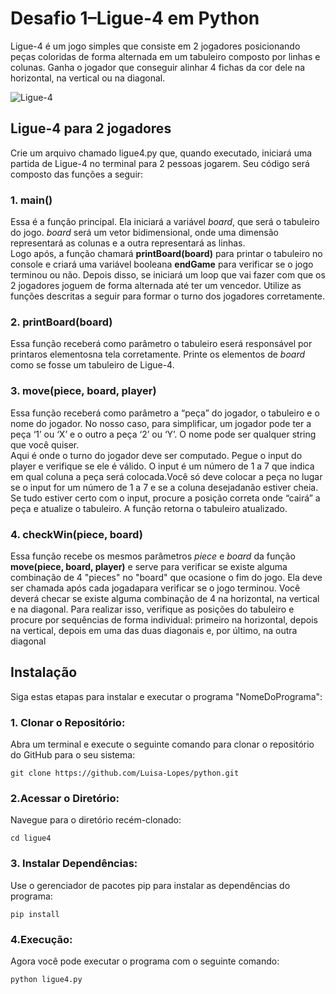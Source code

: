 # Desafio 1–Ligue-4 em Python
Ligue-4 é um jogo simples que consiste em 2 jogadores posicionando   peças   coloridas   de   forma   alternada   em   um tabuleiro composto por linhas e colunas. Ganha o jogador que conseguir alinhar 4 fichas da cor dele na horizontal, na vertical ou na diagonal.

![Ligue-4](https://a-static.mlcdn.com.br/450x450/jogo-lig-4-estrela/magazineluiza/181219900/8ffa2168c115a67937de596ffd491c20.jpg)

## Ligue-4 para 2 jogadores
Crie um arquivo chamado ligue4.py que, quando executado, iniciará uma partida de Ligue-4 no terminal para 2 pessoas jogarem. Seu código será composto das funções a seguir:

### 1. main()
Essa  é  a  função  principal.  Ela  iniciará  a  variável *board*,  que  será  o  tabuleiro  do jogo. *board* será  um  vetor  bidimensional,  onde  uma  dimensão  representará  as colunas e a outra representará as linhas.  
Logo  após,  a  função  chamará **printBoard(board)** para  printar  o  tabuleiro  no console e criará uma variável booleana **endGame** para verificar se o jogo terminou ou não.
Depois disso, se iniciará um loop que vai fazer com que os 2 jogadores joguem de forma alternada até ter um vencedor. Utilize as funções descritas a seguir para formar o turno dos jogadores corretamente.

### 2. printBoard(board)
Essa função receberá como parâmetro o tabuleiro eserá responsável por printaros elementosna tela corretamente. Printe os elementos de *board* como se fosse um tabuleiro de Ligue-4.

### 3. move(piece, board, player)
Essa função receberá como parâmetro a “peça” do jogador, o tabuleiro e o nome do jogador. No nosso caso, para simplificar, um jogador pode ter a peça ‘1’ ou ‘X’ e o outro a peça ‘2’ ou ‘Y’. O nome pode ser qualquer string que você quiser.  
Aqui é onde o turno do jogador deve ser computado. Pegue o input do player e verifique se ele é válido. O input é um número de 1 a 7 que indica em qual coluna a peça será colocada.Você só deve colocar a peça no lugar se o input for um número de 1 a 7 e se a coluna desejadanão estiver cheia.  
Se tudo estiver certo com o input, procure a posição correta onde “cairá” a peça e atualize o tabuleiro. A função retorna o tabuleiro atualizado.

### 4. checkWin(piece, board)
Essa função recebe os mesmos parâmetros *piece* e *board* da função **move(piece, board, player)** e serve para verificar se existe alguma combinação de 4 "pieces" no "board" que ocasione o fim do jogo. Ela deve ser  chamada  após  cada  jogadapara verificar se o jogo terminou.
Você deverá checar se existe alguma combinação de 4 na horizontal, na vertical e  na  diagonal.  Para  realizar  isso,  verifique  as  posições  do  tabuleiro  e procure  por sequências  de  forma  individual:  primeiro  na  horizontal,  depois  na  vertical,  depois em uma das duas diagonais e, por último, na outra diagonal

## Instalação
Siga estas etapas para instalar e executar o programa "NomeDoPrograma":

### 1. Clonar o Repositório: 
Abra um terminal e execute o seguinte comando para clonar o repositório do GitHub para o seu sistema:

`git clone https://github.com/Luisa-Lopes/python.git`

### 2.Acessar o Diretório: 
Navegue para o diretório recém-clonado:

`cd ligue4`

### 3. Instalar Dependências: 
Use o gerenciador de pacotes pip para instalar as dependências do programa:

`pip install`

### 4.Execução: 
Agora você pode executar o programa com o seguinte comando:

`python ligue4.py`